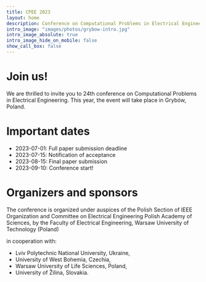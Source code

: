```yaml
---
title: CPEE 2023
layout: home
description: Conference on Computational Problems in Electrical Engineering
intro_image: "images/photos/grybow-intro.jpg"
intro_image_absolute: true
intro_image_hide_on_mobile: false
show_call_box: false
---
```


# Join us!

We are thrilled to invite you to 24th conference on Computational Problems
in Electrical Engineering. This year, the event will take place in Grybów,
Poland.

# Important dates

* 2023-07-01: Full paper submission deadline
* 2023-07-15: Notification of acceptance
* 2023-08-15: Final paper submission
* 2023-09-10: Conference start!

# Organizers and sponsors

The conference is organized under auspices of the Polish Section of IEEE
Organization and Committee on Electrical Engineering Polish Academy of
Sciences, by the Faculty of Electrical Engineering, Warsaw University of
Technology (Poland)

in cooperation with:

* Lviv Polytechnic National University, Ukraine,
* University of West Bohemia, Czechia,
* Warsaw University of Life Sciences, Poland,
* University of Žilina, Slovakia.
